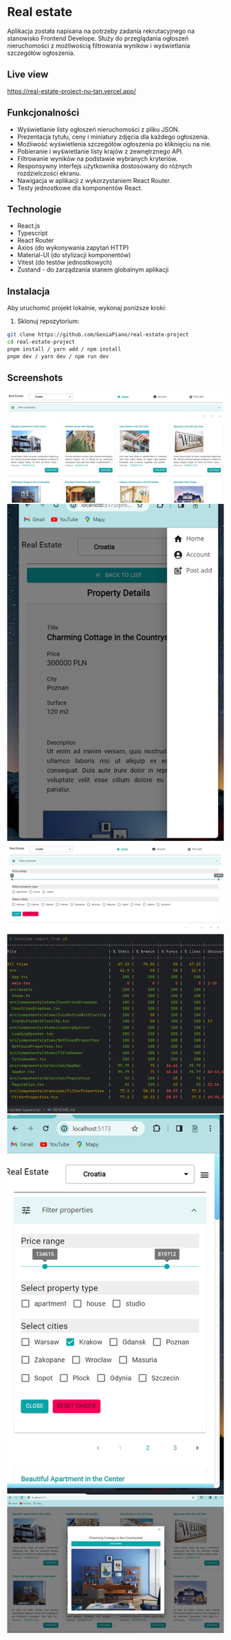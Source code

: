 # Real estate 

Aplikacja została napisana na potrzeby zadania rekrutacyjnego na stanowisko Frontend Develope.
Służy do przeglądania ogłoszeń nieruchomości z możliwością filtrowania wyników i wyświetlania szczegółów ogłoszenia.

## Live view

https://real-estate-project-nu-tan.vercel.app/

## Funkcjonalności

- Wyświetlanie listy ogłoszeń nieruchomości z pliku JSON.
- Prezentacja tytułu, ceny i miniatury zdjęcia dla każdego ogłoszenia.
- Możliwość wyświetlenia szczegółów ogłoszenia po kliknięciu na nie.
- Pobieranie i wyświetlanie listy krajów z zewnętrznego API.
- Filtrowanie wyników na podstawie wybranych kryteriów.
- Responsywny interfejs użytkownika dostosowany do różnych rozdzielczości ekranu.
- Nawigacja w aplikacji z wykorzystaniem React Router.
- Testy jednostkowe dla komponentów React.

## Technologie

- React.js
- Typescript
- React Router
- Axios (do wykonywania zapytań HTTP)
- Material-UI (do stylizacji komponentów)
- Vitest (do testów jednostkowych)
- Zustand - do zarządzania stanem globalnym aplikacji

## Instalacja

Aby uruchomić projekt lokalnie, wykonaj poniższe kroki:

1. Sklonuj repozytorium:

```bash
git clone https://github.com/GeniaPiano/real-estate-project
cd real-estate-project
pnpm install / yarn add / npm install
pnpm dev / yarn dev / npm run dev
```

## Screenshots

<img src="./public/screens/screen-shot_1.png" alt="Opis obrazka">
<img src="./public/screens/screen-shot_6.png" alt="Opis obrazka">
<img src="./public/screens/screen-shot_2.png" alt="Opis obrazka">
<img src="./public/screens/screen-shot_3.png" alt="Opis obrazka">
<img src="./public/screens/screen-shot_4.png" alt="Opis obrazka">
<img src="./public/screens/screen-shot_5.png" alt="Opis obrazka">



